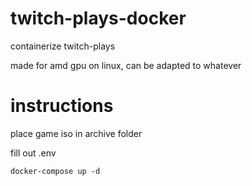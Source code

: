 # twitch-plays-docker
containerize twitch-plays

made for amd gpu on linux, can be adapted to whatever

# instructions

place game iso in archive folder

fill out .env

`docker-compose up -d`
